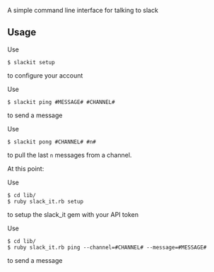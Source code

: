 A simple command line interface for talking to slack

## Usage

Use

    $ slackit setup
    
to configure your account


Use

    $ slackit ping #MESSAGE# #CHANNEL#
    
to send a message


Use 

    $ slackit pong #CHANNEL# #n# 
    
to pull the last `n` messages from a channel.


At this point:

Use

    $ cd lib/
    $ ruby slack_it.rb setup

to setup the slack_it gem with your API token

Use

    $ cd lib/
    $ ruby slack_it.rb ping --channel=#CHANNEL# --message=#MESSAGE#

to send a message